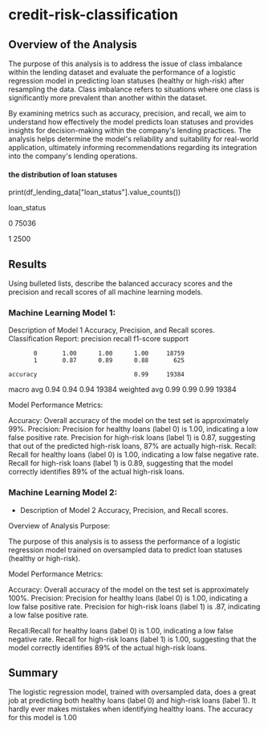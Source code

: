 # credit-risk-classification

## Overview of the Analysis

The purpose of this analysis is to address the issue of class imbalance within the lending dataset and evaluate the performance of a logistic regression model in predicting loan statuses (healthy or high-risk) after resampling the data. Class imbalance refers to situations where one class is significantly more prevalent than another within the dataset.

By examining metrics such as accuracy, precision, and recall, we aim to understand how effectively the model predicts loan statuses and provides insights for decision-making within the company's lending practices. The analysis helps determine the model's reliability and suitability for real-world application, ultimately informing recommendations regarding its integration into the company's lending operations.

#### the distribution of loan statuses
print(df_lending_data["loan_status"].value_counts())

loan_status

0    75036

1     2500


## Results

Using bulleted lists, describe the balanced accuracy scores and the precision and recall scores of all machine learning models.

### Machine Learning Model 1:
Description of Model 1 Accuracy, Precision, and Recall scores.
Classification Report:
              precision    recall  f1-score   support

           0       1.00      1.00      1.00     18759
           1       0.87      0.89      0.88       625

    accuracy                           0.99     19384
   macro avg       0.94      0.94      0.94     19384
weighted avg       0.99      0.99      0.99     19384


Model Performance Metrics:

Accuracy: Overall accuracy of the model on the test set is approximately 99%.
Precision: Precision for healthy loans (label 0) is 1.00, indicating a low false positive rate.
Precision for high-risk loans (label 1) is 0.87, suggesting that out of the predicted high-risk loans, 87% are actually high-risk.
Recall: Recall for healthy loans (label 0) is 1.00, indicating a low false negative rate.
Recall for high-risk loans (label 1) is 0.89, suggesting that the model correctly identifies 89% of the actual high-risk loans.

### Machine Learning Model 2:
  * Description of Model 2 Accuracy, Precision, and Recall scores.
  
Overview of Analysis Purpose:

The purpose of this analysis is to assess the performance of a logistic regression model trained on oversampled data to predict loan statuses (healthy or high-risk).

Model Performance Metrics:

Accuracy: Overall accuracy of the model on the test set is approximately 100%.
Precision:
Precision for healthy loans (label 0) is 1.00, indicating a low false positive rate.
Precision for high-risk loans (label 1) is .87, indicating a low false positive rate.

Recall:Recall for healthy loans (label 0) is 1.00, indicating a low false negative rate.
Recall for high-risk loans (label 1) is 1.00, suggesting that the model correctly identifies 89% of the actual high-risk loans.


## Summary

The logistic regression model, trained with oversampled data, does a great job at predicting both healthy loans (label 0) and high-risk loans (label 1). It hardly ever makes mistakes when identifying healthy loans. The accuracy for this model is 1.00
